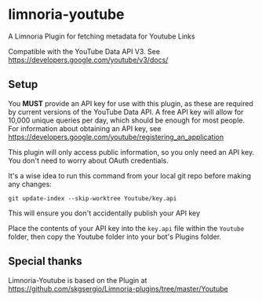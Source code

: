 # limnoria-youtube
A Limnoria Plugin for fetching metadata for Youtube Links

Compatible with the YouTube Data API V3. See 
https://developers.google.com/youtube/v3/docs/

## Setup

You **MUST** provide an API key for use with this plugin, as these are required 
by current versions of the YouTube Data API. A free API key will allow for 
10,000 unique queries per day, which should be enough for most people. For 
information about obtaining an API key, see 
https://developers.google.com/youtube/registering_an_application

This plugin will only access public information, so you only need an API key. 
You don't need to worry about OAuth credentials.

It's a wise idea to run this command from your local git repo before making 
any changes:

```
git update-index --skip-worktree Youtube/key.api
```

This will ensure you don't accidentally publish your API key 

Place the contents of your API key into the `key.api` file within the 
`Youtube` folder, then copy the Youtube folder into your bot's Plugins folder.

## Special thanks

Limnoria-Youtube is based on the Plugin at 
https://github.com/skgsergio/Limnoria-plugins/tree/master/Youtube